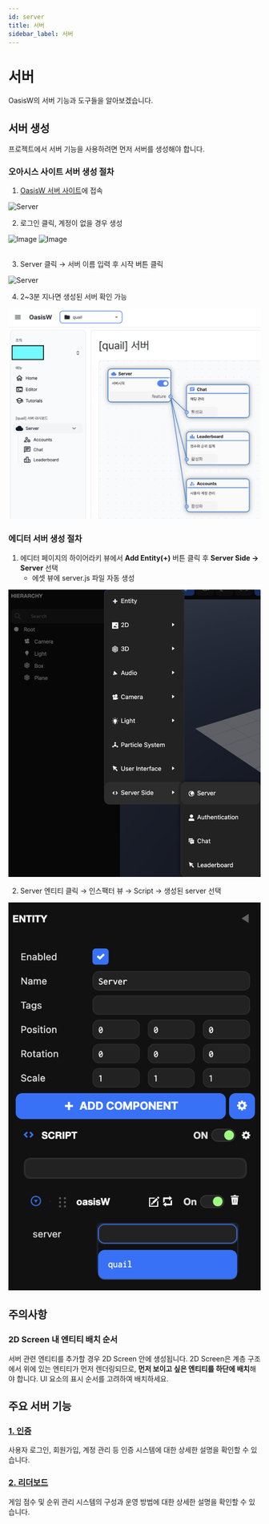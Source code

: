 ```yaml
---
id: server
title: 서버
sidebar_label: 서버
---
```


# 서버

OasisW의 서버 기능과 도구들을 알아보겠습니다.

## 서버 생성

프로젝트에서 서버 기능을 사용하려면 먼저 서버를 생성해야 합니다. 

### 오아시스 사이트 서버 생성 절차

1. [OasisW 서버 사이트](https://oasisserver.link/)에 접속

![Server](/img/usage-guide/9_1.png)

2. 로그인 클릭, 계정이 없을 경우 생성

<div style={{display: 'flex', gap: '10px'}}>
  <img src="/img/usage-guide/9_2.png" alt="Image" style={{maxWidth: '45%'}} />
  <img src="/img/usage-guide/9_3.png" alt="Image" style={{maxWidth: '45%'}} />
</div>
<br />

3. Server 클릭 → 서버 이름 입력 후 시작 버튼 클릭

![Server](/img/usage-guide/9_4.png)

4. 2~3분 지나면 생성된 서버 확인 가능

![Server](/img/usage-guide/9_server.png)

### 에디터 서버 생성 절차

1. 에디터 페이지의 하이어라키 뷰에서 **Add Entity(+)** 버튼 클릭 후 **Server Side → Server** 선택
    - 에셋 뷰에 server.js 파일 자동 생성

![Server](/img/usage-guide/9_1_server.png)

2. Server 엔티티 클릭 → 인스팩터 뷰 → Script → 생성된 server 선택 

![Server](/img/usage-guide/9_2_server.png)

## 주의사항

### 2D Screen 내 엔티티 배치 순서
서버 관련 엔티티를 추가할 경우 2D Screen 안에 생성됩니다. 2D Screen은 계층 구조에서 위에 있는 엔티티가 먼저 렌더링되므로, **먼저 보이고 싶은 엔티티를 하단에 배치**해야 합니다. UI 요소의 표시 순서를 고려하여 배치하세요.

## 주요 서버 기능

### [1. 인증](./authentication)
사용자 로그인, 회원가입, 계정 관리 등 인증 시스템에 대한 상세한 설명을 확인할 수 있습니다.

<!-- ### [2. 채팅](./chat)
실시간 멀티플레이어 채팅 시스템의 설정과 사용 방법에 대한 상세한 가이드입니다. -->

### [2. 리더보드](./leaderboard)
게임 점수 및 순위 관리 시스템의 구성과 운영 방법에 대한 상세한 설명을 확인할 수 있습니다.
